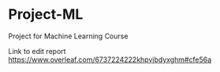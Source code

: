 # Project-ML
Project for Machine Learning Course

Link to edit report
https://www.overleaf.com/6737224222khpvjbdyxghm#cfe56a
